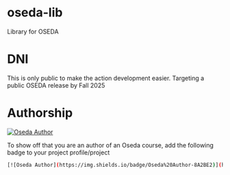 # oseda-lib
Library for OSEDA


# DNI

This is only public to make the action development easier.
Targeting a public OSEDA release by Fall 2025


# Authorship
[![Oseda Author](https://img.shields.io/badge/Oseda%20Author-8A2BE2)](https://github.com/oseda-dev/oseda)

To show off that you are an author of an Oseda course, add the following badge to your project profile/project
```bash
[![Oseda Author](https://img.shields.io/badge/Oseda%20Author-8A2BE2)](https://github.com/oseda-dev/oseda)
```
